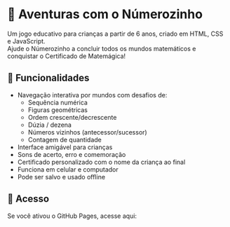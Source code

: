 # 🧠 Aventuras com o Númerozinho

Um jogo educativo para crianças a partir de 6 anos, criado em HTML, CSS e JavaScript.  
Ajude o Númerozinho a concluir todos os mundos matemáticos e conquistar o Certificado de Matemágica!

## 🌟 Funcionalidades

- Navegação interativa por mundos com desafios de:
  - Sequência numérica
  - Figuras geométricas
  - Ordem crescente/decrescente
  - Dúzia / dezena
  - Números vizinhos (antecessor/sucessor)
  - Contagem de quantidade
- Interface amigável para crianças
- Sons de acerto, erro e comemoração
- Certificado personalizado com o nome da criança ao final
- Funciona em celular e computador
- Pode ser salvo e usado offline

## 📱 Acesso

Se você ativou o GitHub Pages, acesse aqui:

